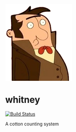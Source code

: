 ![whitney](/img/whitney.jpg)  
# whitney
[![Build Status](https://travis-ci.org/sonyccd/whitney.svg?branch=master)](https://travis-ci.org/sonyccd/whitney)

A cotton counting system
